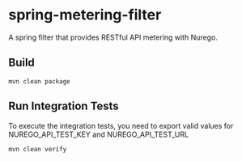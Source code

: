 # spring-metering-filter

A spring filter that provides RESTful API metering with Nurego.

## Build

```unix
mvn clean package
```
## Run Integration Tests

To execute the integration tests, you need to export valid values for NUREGO_API_TEST_KEY and NUREGO_API_TEST_URL
```unix
mvn clean verify
```

